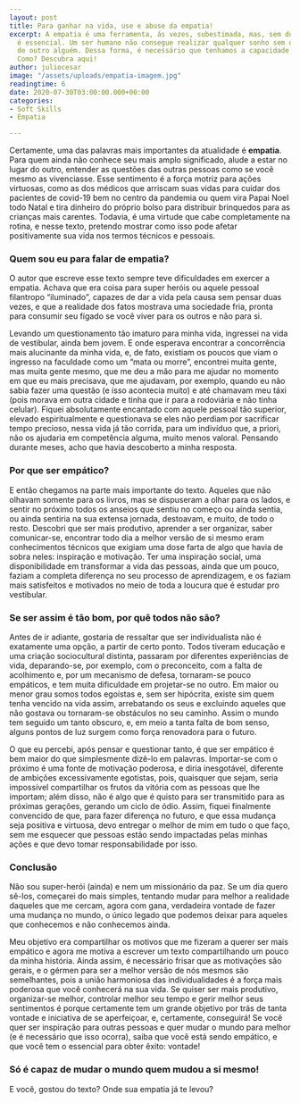 ```yaml
---
layout: post
title: Para ganhar na vida, use e abuse da empatia!
excerpt: A empatia é uma ferramenta, ás vezes, subestimada, mas, sem dúvidas sua importância
  é essencial. Um ser humano não consegue realizar qualquer sonho sem o apoio e ajuda
  de outro alguém. Dessa forma, é necessário que tenhamos a capacidade de fazer aliados.
  Como? Descubra aqui!
author: juliocesar
image: "/assets/uploads/empatia-imagem.jpg"
readingtime: 6
date: 2020-07-30T03:00:00.000+00:00
categories:
- Soft Skills
- Empatia

---
```

Certamente, uma das palavras mais importantes da atualidade é **empatia**. Para quem ainda não conhece seu mais amplo significado, alude a estar no lugar do outro, entender as questões das outras pessoas como se você mesmo as vivenciasse. Esse sentimento é a força motriz para ações virtuosas, como as dos médicos que arriscam suas vidas para cuidar dos pacientes de covid-19 bem no centro da pandemia ou quem vira Papai Noel todo Natal e tira dinheiro do próprio bolso para distribuir brinquedos para as crianças mais carentes. Todavia, é uma virtude que cabe completamente na rotina, e nesse texto, pretendo mostrar como isso pode afetar positivamente sua vida nos termos técnicos e pessoais.

### Quem sou eu para falar de empatia?

O autor que escreve esse texto sempre teve dificuldades em exercer a empatia. Achava que era coisa para super heróis ou aquele pessoal filantropo “iluminado”, capazes de dar a vida pela causa sem pensar duas vezes, e que a realidade dos fatos mostrava uma sociedade fria, pronta para consumir seu fígado se você viver para os outros e não para si.

Levando um questionamento tão imaturo para minha vida, ingressei na vida de vestibular, ainda bem jovem. E onde esperava encontrar a concorrência mais alucinante da minha vida, e, de fato, existiam os poucos que viam o ingresso na faculdade como um “mata ou morre”, encontrei muita gente, mas muita gente mesmo, que me deu a mão para me ajudar no momento em que eu mais precisava, que me ajudavam, por exemplo, quando eu não sabia fazer uma questão (e isso acontecia muito) e até chamavam meu táxi (pois morava em outra cidade e tinha que ir para a rodoviária e não tinha celular). Fiquei absolutamente encantado com aquele pessoal tão superior, elevado espiritualmente e questionava se eles não perdiam por sacrificar tempo precioso, nessa vida já tão corrida, para um indivíduo que, a priori, não os ajudaria em competência alguma, muito menos valoral. Pensando durante meses, acho que havia descoberto a minha resposta.

### Por que ser empático?

E então chegamos na parte mais importante do texto. Aqueles que não olhavam somente para os livros, mas se dispuseram a olhar para os lados, e sentir no próximo todos os anseios que sentiu no começo ou ainda sentia, ou ainda sentiria na sua extensa jornada, destoavam, e muito, de todo o resto. Descobri que ser mais produtivo, aprender a ser organizar, saber comunicar-se, encontrar todo dia a melhor versão de si mesmo eram conhecimentos técnicos que exigiam uma dose farta de algo que havia de sobra neles: inspiração e motivação. Ter uma inspiração social, uma disponibilidade em transformar a vida das pessoas, ainda que um pouco, faziam a completa diferença no seu processo de aprendizagem, e os faziam mais satisfeitos e motivados no meio de toda a loucura que é estudar pro vestibular.

### Se ser assim é tão bom, por quê todos não são?

Antes de ir adiante, gostaria de ressaltar que ser individualista não é exatamente uma opção, a partir de certo ponto. Todos tiveram educação e uma criação sociocultural distinta, passaram por diferentes experiências de vida, deparando-se, por exemplo, com o preconceito, com a falta de acolhimento e, por um mecanismo de defesa, tornaram-se pouco empáticos, e tem muita dificuldade em projetar-se no outro. Em maior ou menor grau somos todos egoístas e, sem ser hipócrita, existe sim quem tenha vencido na vida assim, arrebatando os seus e excluindo aqueles que não gostava ou tornaram-se obstáculos no seu caminho. Assim o mundo tem seguido um tanto obscuro, e, em meio a tanta falta de bom senso, alguns pontos de luz surgem como força renovadora para o futuro.

O que eu percebi, após pensar e questionar tanto, é que ser empático é bem maior do que simplesmente dizê-lo em palavras. Importar-se com o próximo é uma fonte de motivação poderosa, e diria inesgotável, diferente de ambições excessivamente egotistas, pois, quaisquer que sejam, seria impossível compartilhar os frutos da vitória com as pessoas que lhe importam; além disso, não é algo que é quisto para ser transmitido para as próximas gerações, gerando um ciclo de ódio. Assim, fiquei finalmente convencido de que, para fazer diferença no futuro, e que essa mudança seja positiva e virtuosa, devo entregar o melhor de mim em tudo o que faço, sem me esquecer que pessoas estão sendo impactadas pelas minhas ações e que devo tomar responsabilidade por isso.

### Conclusão

Não sou super-herói (ainda) e nem um missionário da paz. Se um dia quero sê-los, começarei do mais simples, tentando mudar para melhor a realidade daqueles que me cercam, agora com gana, verdadeira vontade de fazer uma mudança no mundo, o único legado que podemos deixar para aqueles que conhecemos e não conhecemos ainda.

Meu objetivo era compartilhar os motivos que me fizeram a querer ser mais empático e agora me motiva a escrever um texto compartilhando um pouco da minha história. Ainda assim, é necessário frisar que as motivações são gerais, e o gérmen para ser a melhor versão de nós mesmos são semelhantes, pois a união harmoniosa das individualidades é a força mais poderosa que você conhecerá na sua vida. Se quiser ser mais produtivo, organizar-se melhor, controlar melhor seu tempo e gerir melhor seus sentimentos é porque certamente tem um grande objetivo por trás de tanta vontade e iniciativa de se aperfeiçoar, e, certamente, conseguirá! Se você quer ser inspiração para outras pessoas e quer mudar o mundo para melhor (e é necessário que isso ocorra), saiba que você está sendo empático, e que você tem o essencial para obter êxito: vontade!

### Só é capaz de mudar o mundo quem mudou a si mesmo!

E você, gostou do texto? Onde sua empatia já te levou?